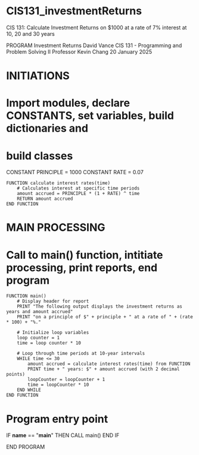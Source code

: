 # CIS131_investmentReturns
CIS 131: Calculate Investment Returns on $1000 at a rate of 7% interest at 10, 20 and 30 years

PROGRAM Investment Returns
David Vance
CIS 131 - Programming and Problem Solving II
Professor Kevin Chang
20 January 2025

# INITIATIONS
# Import modules, declare CONSTANTS, set variables, build dictionaries and 
# build classes

CONSTANT PRINCIPLE = 1000
CONSTANT RATE = 0.07

    FUNCTION calculate interest rates(time)
        # Calculates interest at specific time periods
        amount accrued = PRINCIPLE * (1 + RATE) ^ time
        RETURN amount accrued
    END FUNCTION


# MAIN PROCESSING
# Call to main() function, intitiate processing, print reports, end program

    FUNCTION main()
        # Display header for report
        PRINT "The following output displays the investment returns as years and amount accrued"
        PRINT "on a principle of $" + principle + " at a rate of " + (rate * 100) + "%."

        # Initialize loop variables
        loop counter = 1
        time = loop counter * 10

        # Loop through time periods at 10-year intervals
        WHILE time <= 30
            amount accrued = calculate interest rates(time) from FUNCTION
            PRINT time + " years: $" + amount accrued (with 2 decimal points)
            loopCounter = loopCounter + 1
            time = loopCounter * 10
        END WHILE
    END FUNCTION


# Program entry point

IF __name__ == "__main__" THEN
    CALL main()
END IF


END PROGRAM
